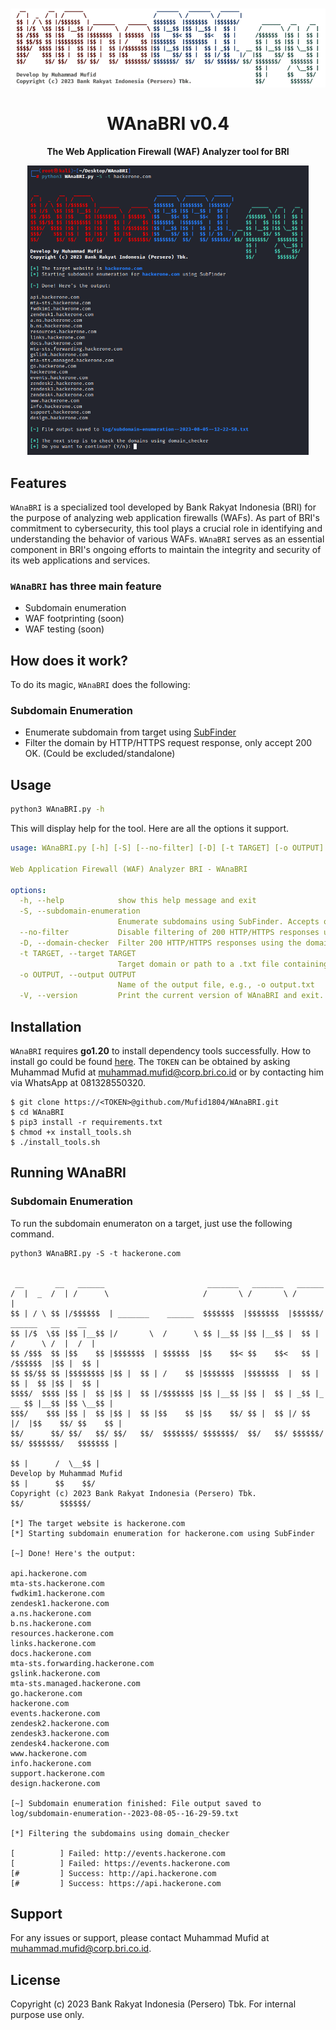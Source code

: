<h1 align="center">
  <img src="lib/img/WAnaBRI-banner.png" alt="WAnaBRI" width="600"/></a>
  <br>
  <br>
  WAnaBRI v0.4
</h1>
<p align="center">
  <b>The Web Application Firewall (WAF) Analyzer tool for BRI</b>
</p>
<p align="center">
  <img src="lib/img/WAnaBRI-run.png" alt="WAnaBRI" width="450px"></a>
  <br>
</p>

## Features

`WAnaBRI` is a specialized tool developed by Bank Rakyat Indonesia (BRI) for the purpose of analyzing web application firewalls (WAFs). As part of BRI's commitment to cybersecurity, this tool plays a crucial role in identifying and understanding the behavior of various WAFs. `WAnaBRI` serves as an essential component in BRI's ongoing efforts to maintain the integrity and security of its web applications and services.

### `WAnaBRI` has three main feature
- Subdomain enumeration
- WAF footprinting (soon)
- WAF testing (soon)

## How does it work?

To do its magic, `WAnaBRI` does the following:

### Subdomain Enumeration

- Enumerate subdomain from target using [SubFinder](https://github.com/projectdiscovery/subfinder)
- Filter the domain by HTTP/HTTPS request response, only accept 200 OK. (Could be excluded/standalone)

## Usage

```sh
python3 WAnaBRI.py -h
```
This will display help for the tool. Here are all the options it support.

```yaml
usage: WAnaBRI.py [-h] [-S] [--no-filter] [-D] [-t TARGET] [-o OUTPUT] [-V]

Web Application Firewall (WAF) Analyzer BRI - WAnaBRI

options:
  -h, --help            show this help message and exit
  -S, --subdomain-enumeration
                        Enumerate subdomains using SubFinder. Accepts only one target domain, e.g., -S bri.co.id
  --no-filter           Disable filtering of 200 HTTP/HTTPS responses using the domain_checker tool. Default is True.
  -D, --domain-checker  Filter 200 HTTP/HTTPS responses using the domain_checker tool. Accepts only a file, e.g., -D domains.txt
  -t TARGET, --target TARGET
                        Target domain or path to a .txt file containing domains, e.g., -t bri.co.id or -t domains.txt
  -o OUTPUT, --output OUTPUT
                        Name of the output file, e.g., -o output.txt
  -V, --version         Print the current version of WAnaBRI and exit.
```
## Installation

`WAnaBRI` requires **go1.20** to install dependency tools successfully. How to install go could be found [here](https://noureldinehab.medium.com/how-to-install-golang-latest-version-on-kali-linux-1afa2bd64ace). The `TOKEN` can be obtained by asking Muhammad Mufid at muhammad.mufid@corp.bri.co.id or by contacting him via WhatsApp at 081328550320.

```console
$ git clone https://<TOKEN>@github.com/Mufid1804/WAnaBRI.git
$ cd WAnaBRI
$ pip3 install -r requirements.txt
$ chmod +x install_tools.sh
$ ./install_tools.sh
```
## Running WAnaBRI
### Subdomain Enumeration

To run the subdomain enumeraton on a target, just use the following command.

```console
python3 WAnaBRI.py -S -t hackerone.com

 
 __       __   ______                       _______   _______   ______                         
/  |  _  /  | /      \                     /       \ /       \ /      |                                                                                                                                                                     
$$ | / \ $$ |/$$$$$$  | _______    ______  $$$$$$$  |$$$$$$$  |$$$$$$/       ______   __    __                                                                                                                                              
$$ |/$  \$$ |$$ |__$$ |/       \  /      \ $$ |__$$ |$$ |__$$ |  $$ |       /      \ /  |  /  |                                                                                                                                             
$$ /$$$  $$ |$$    $$ |$$$$$$$  | $$$$$$  |$$    $$< $$    $$<   $$ |      /$$$$$$  |$$ |  $$ |                                                                                                                                             
$$ $$/$$ $$ |$$$$$$$$ |$$ |  $$ | /    $$ |$$$$$$$  |$$$$$$$  |  $$ |      $$ |  $$ |$$ |  $$ |                                                                                                                                             
$$$$/  $$$$ |$$ |  $$ |$$ |  $$ |/$$$$$$$ |$$ |__$$ |$$ |  $$ | _$$ |_  __ $$ |__$$ |$$ \__$$ |                                                                                                                                             
$$$/    $$$ |$$ |  $$ |$$ |  $$ |$$    $$ |$$    $$/ $$ |  $$ |/ $$   |/  |$$    $$/ $$    $$ |                                                                                                                                             
$$/      $$/ $$/   $$/ $$/   $$/  $$$$$$$/ $$$$$$$/  $$/   $$/ $$$$$$/ $$/ $$$$$$$/   $$$$$$$ |                                                                                                                                             
                                                                           $$ |      /  \__$$ |                                                                                                                                             
Develop by Muhammad Mufid                                                  $$ |      $$    $$/                      
Copyright (c) 2023 Bank Rakyat Indonesia (Persero) Tbk.                    $$/        $$$$$$/                       
                                                                                                                    
[*] The target website is hackerone.com
[*] Starting subdomain enumeration for hackerone.com using SubFinder

[~] Done! Here's the output:

api.hackerone.com
mta-sts.hackerone.com
fwdkim1.hackerone.com
zendesk1.hackerone.com
a.ns.hackerone.com
b.ns.hackerone.com
resources.hackerone.com
links.hackerone.com
docs.hackerone.com
mta-sts.forwarding.hackerone.com
gslink.hackerone.com
mta-sts.managed.hackerone.com
go.hackerone.com
hackerone.com
events.hackerone.com
zendesk2.hackerone.com
zendesk3.hackerone.com
zendesk4.hackerone.com
www.hackerone.com
info.hackerone.com
support.hackerone.com
design.hackerone.com

[~] Subdomain enumeration finished: File output saved to log/subdomain-enumeration--2023-08-05--16-29-59.txt

[*] Filtering the subdomains using domain_checker

[          ] Failed: http://events.hackerone.com
[          ] Failed: https://events.hackerone.com
[#         ] Success: http://api.hackerone.com
[#         ] Success: https://api.hackerone.com
```
## Support

For any issues or support, please contact Muhammad Mufid at muhammad.mufid@corp.bri.co.id.

## License

Copyright (c) 2023 Bank Rakyat Indonesia (Persero) Tbk. For internal purpose use only.
